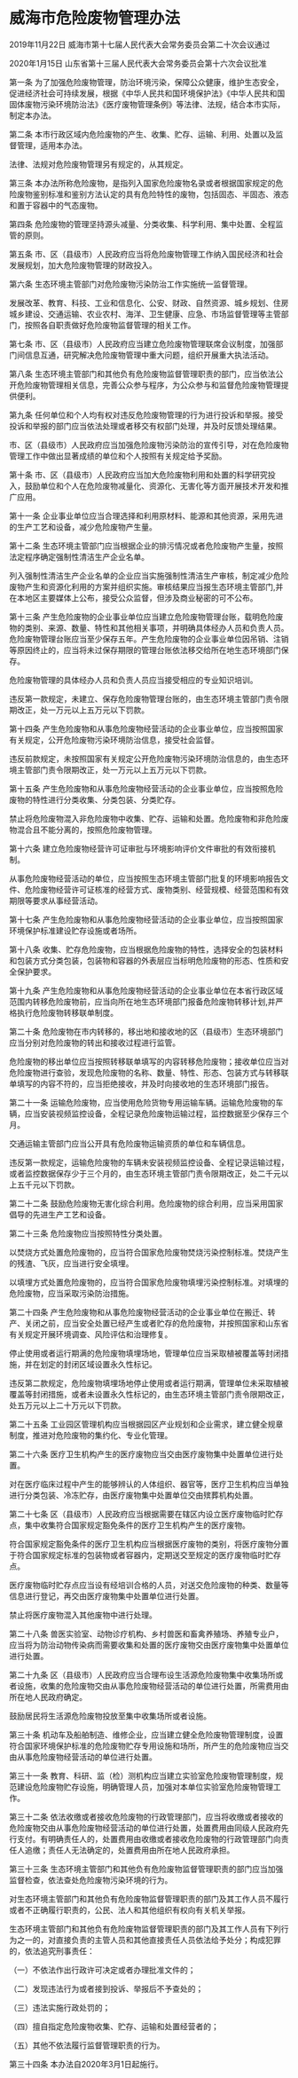 # 威海市危险废物管理办法

2019年11月22日 威海市第十七届人民代表大会常务委员会第二十次会议通过

2020年1月15日 山东省第十三届人民代表大会常务委员会第十六次会议批准



第一条 为了加强危险废物管理，防治环境污染，保障公众健康，维护生态安全，促进经济社会可持续发展，根据《中华人民共和国环境保护法》《中华人民共和国固体废物污染环境防治法》《医疗废物管理条例》等法律、法规，结合本市实际，制定本办法。

第二条 本市行政区域内危险废物的产生、收集、贮存、运输、利用、处置以及监督管理，适用本办法。

法律、法规对危险废物管理另有规定的，从其规定。

第三条 本办法所称危险废物，是指列入国家危险废物名录或者根据国家规定的危险废物鉴别标准和鉴别方法认定的具有危险特性的废物，包括固态、半固态、液态和置于容器中的气态废物。

第四条 危险废物的管理坚持源头减量、分类收集、科学利用、集中处置、全程监管的原则。

第五条 市、区（县级市）人民政府应当将危险废物管理工作纳入国民经济和社会发展规划，加大危险废物管理的财政投入。

第六条 生态环境主管部门对危险废物污染防治工作实施统一监督管理。

发展改革、教育、科技、工业和信息化、公安、财政、自然资源、城乡规划、住房城乡建设、交通运输、农业农村、海洋、卫生健康、应急、市场监督管理等主管部门，按照各自职责做好危险废物监督管理的相关工作。

第七条 市、区（县级市）人民政府应当建立危险废物管理联席会议制度，加强部门间信息互通，研究解决危险废物管理中重大问题，组织开展重大执法活动。

第八条 生态环境主管部门和其他负有危险废物监督管理职责的部门，应当依法公开危险废物管理相关信息，完善公众参与程序，为公众参与和监督危险废物管理提供便利。

第九条 任何单位和个人均有权对违反危险废物管理的行为进行投诉和举报。接受投诉和举报的部门应当依法处理或者移交有权部门处理，并及时反馈处理结果。

市、区（县级市）人民政府应当加强危险废物污染防治的宣传引导，对在危险废物管理工作中做出显著成绩的单位和个人按照有关规定给予奖励。

第十条 市、区（县级市）人民政府应当加大危险废物利用和处置的科学研究投入，鼓励单位和个人在危险废物减量化、资源化、无害化等方面开展技术开发和推广应用。

第十一条 企业事业单位应当合理选择和利用原材料、能源和其他资源，采用先进的生产工艺和设备，减少危险废物产生量。

第十二条 生态环境主管部门应当根据企业的排污情况或者危险废物产生量，按照法定程序确定强制性清洁生产企业名单。

列入强制性清洁生产企业名单的企业应当实施强制性清洁生产审核，制定减少危险废物产生和资源化利用的方案并组织实施。审核结果应当报生态环境主管部门,并在本地区主要媒体上公布，接受公众监督，但涉及商业秘密的可不公布。

第十三条 产生危险废物的企业事业单位应当建立危险废物管理台账，载明危险废物的类别、来源、数量、特性和其他相关事项，并明确具体经办人员和负责人员。危险废物管理台账应当至少保存五年。产生危险废物的企业事业单位因吊销、注销等原因终止的，应当将未过保存期限的管理台账依法移交给所在地生态环境部门保存。

危险废物管理的具体经办人员和负责人员应当接受相应的专业知识培训。

违反第一款规定，未建立、保存危险废物管理台账的，由生态环境主管部门责令限期改正，处一万元以上五万元以下罚款。

第十四条 产生危险废物和从事危险废物经营活动的企业事业单位，应当按照国家有关规定，公开危险废物污染环境防治信息，接受社会监督。

违反前款规定，未按照国家有关规定公开危险废物污染环境防治信息的，由生态环境主管部门责令限期改正，处一万元以上五万元以下罚款。

第十五条 产生危险废物和从事危险废物经营活动的企业事业单位，应当按照危险废物的特性进行分类收集、分类包装、分类贮存。

禁止将危险废物混入非危险废物中收集、贮存、运输和处置。危险废物和非危险废物混合且不能分离的，按照危险废物管理。

第十六条 建立危险废物经营许可证审批与环境影响评价文件审批的有效衔接机制。

从事危险废物经营活动的单位，应当按照生态环境主管部门批复的环境影响报告文件、危险废物经营许可证核准的经营方式、废物类别、经营规模、经营范围和有效期限等要求从事经营活动。

第十七条 产生危险废物和从事危险废物经营活动的企业事业单位，应当按照国家环境保护标准建设贮存设施或者场所。

第十八条 收集、贮存危险废物，应当根据危险废物的特性，选择安全的包装材料和包装方式分类包装，包装物和容器的外表层应当标明危险废物的形态、性质和安全保护要求。

第十九条 产生危险废物和从事危险废物经营活动的企业事业单位在本省行政区域范围内转移危险废物前，应当向所在地生态环境部门报备危险废物转移计划,并严格执行危险废物转移联单制度。

第二十条 危险废物在市内转移的，移出地和接收地的区（县级市）生态环境部门应当分别对危险废物的转出和接收过程进行监管。

危险废物的移出单位应当按照转移联单填写的内容转移危险废物；接收单位应当对危险废物进行查验，发现危险废物的名称、数量、特性、形态、包装方式与转移联单填写的内容不符的，应当拒绝接收，并及时向接收地的生态环境部门报告。

第二十一条 运输危险废物，应当使用危险货物专用运输车辆。运输危险废物的车辆，应当安装视频监控设备，全程记录危险废物运输过程，监控数据至少保存三个月。

交通运输主管部门应当公开具有危险废物运输资质的单位和车辆信息。

违反第一款规定，运输危险废物的车辆未安装视频监控设备、全程记录运输过程，或者监控数据保存少于三个月的，由生态环境主管部门责令限期改正，处二千元以上五千元以下罚款。

第二十二条 鼓励危险废物无害化综合利用。危险废物的综合利用，应当采用国家倡导的先进生产工艺和设备。

第二十三条 危险废物应当按照特性分类处置。

以焚烧方式处置危险废物的，应当符合国家危险废物焚烧污染控制标准。焚烧产生的残渣、飞灰，应当进行安全填埋。

以填埋方式处置危险废物的，应当符合国家危险废物填埋污染控制标准。对填埋的危险废物，应当采取污染防治措施。

第二十四条 产生危险废物和从事危险废物经营活动的企业事业单位在搬迁、转产、关闭之前，应当安全处置已经产生或者贮存的危险废物，并按照国家和山东省有关规定开展环境调查、风险评估和治理修复。

停止使用或者运行期满的危险废物填埋场地，管理单位应当采取植被覆盖等封闭措施，并在划定的封闭区域设置永久性标记。

违反第二款规定，危险废物填埋场地停止使用或者运行期满，管理单位未采取植被覆盖等封闭措施，或者未设置永久性标记的，由生态环境主管部门责令限期改正，处五万元以上二十万元以下罚款。

第二十五条 工业园区管理机构应当根据园区产业规划和企业需求，建立健全规章制度，推进对危险废物的集约化、专业化管理。

第二十六条 医疗卫生机构产生的医疗废物应当交由医疗废物集中处置单位进行处置。

对在医疗临床过程中产生的能够辨认的人体组织、器官等，医疗卫生机构应当单独进行分类包装、冷冻贮存，由医疗废物集中处置单位交由殡葬机构处置。

第二十七条 区（县级市）人民政府应当根据需要在辖区内设立医疗废物临时贮存点，集中收集符合国家规定豁免条件的医疗卫生机构产生的医疗废物。

符合国家规定豁免条件的医疗卫生机构应当根据医疗废物的类别，将医疗废物分置于符合国家规定标准的包装物或者容器内，定期送交至规定的医疗废物临时贮存点。

医疗废物临时贮存点应当设有经培训合格的人员，对送交危险废物的种类、数量等信息进行登记，再交由医疗废物集中处置单位进行处置。

禁止将医疗废物混入其他废物中进行处理。

第二十八条 兽医实验室、动物诊疗机构、乡村兽医和畜禽养殖场、养殖专业户，应当将为防治动物传染病而需要收集和处置的医疗废物交由医疗废物集中处置单位进行处置。

第二十九条 区（县级市）人民政府应当合理布设生活源危险废物集中收集场所或者设施，收集的危险废物交由从事危险废物经营活动的单位进行处置，所需费用由所在地人民政府确定。

鼓励居民将生活源危险废物投放至集中收集场所或者设施。

第三十条 机动车及船舶制造、维修企业，应当建立健全危险废物管理制度，设置符合国家环境保护标准的危险废物贮存专用设施和场所，所产生的危险废物应当交由从事危险废物经营活动的单位进行处置。

第三十一条 教育、科研、监（检）测机构应当建立实验室危险废物管理制度，规范建设危险废物贮存设施，明确管理人员，加强对本单位实验室危险废物管理工作。

第三十二条 依法收缴或者接收危险废物的行政管理部门，应当将收缴或者接收的危险废物交由从事危险废物经营活动的单位进行处置，处置费用由同级人民政府先行支付。有明确责任人的，处置费用由收缴或者接收危险废物的行政管理部门向责任人追缴；责任人无法确定的，处置费用由所在地人民政府承担。

第三十三条 生态环境主管部门和其他负有危险废物监督管理职责的部门应当加强监督检查，依法查处危险废物污染环境的行为。

对生态环境主管部门和其他负有危险废物监督管理职责的部门及其工作人员不履行或者不正确履行职责的，公民、法人和其他组织有权向有关机关举报。

生态环境主管部门和其他负有危险废物监督管理职责的部门及其工作人员有下列行为之一的，对直接负责的主管人员和其他直接责任人员依法给予处分；构成犯罪的，依法追究刑事责任：

（一）不依法作出行政许可决定或者办理批准文件的；

（二）发现违法行为或者接到投诉、举报后不予查处的；

（三）违法实施行政处罚的；

（四）擅自指定危险废物收集、贮存、运输和处置经营者的；

（五）其他不依法履行监督管理职责的行为。

第三十四条 本办法自2020年3月1日起施行。